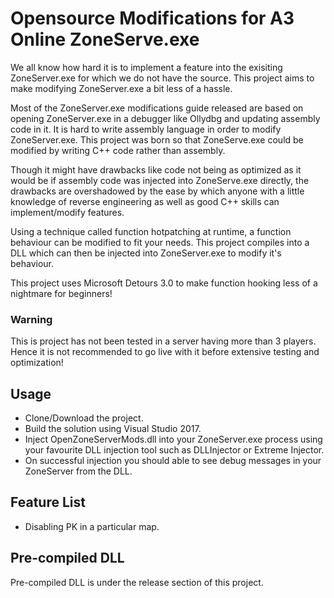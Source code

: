 # Opensource Modifications for A3 Online ZoneServe.exe

We all know how hard it is to implement a feature into the exisiting ZoneServer.exe for which we do not have the source. 
This project aims to make modifying ZoneServer.exe a bit less of a hassle. 

Most of the ZoneServer.exe modifications guide released are based on opening ZoneServer.exe in a debugger like Ollydbg and updating assembly code in it. 
It is hard to write assembly language in order to modify ZoneServer.exe. This project was born so that ZoneServe.exe could be modified by writing C++ code rather than assembly.

Though it might have drawbacks like code not being as optimized as it would be if assembly code was injected into ZoneServe.exe directly, 
the drawbacks are overshadowed by the ease by which anyone with a little knowledge of reverse engineering as well as good C++ skills can implement/modify features.

Using a technique called function hotpatching at runtime, a function behaviour can be modified to fit your needs. This project compiles into a DLL which can then be injected into 
ZoneServer.exe to modify it's behaviour.

This project uses Microsoft Detours 3.0 to make function hooking less of a nightmare for beginners!

### Warning

This is project has not been tested in a server having more than 3 players. Hence it is not recommended to go live with it before extensive testing and optimization!

## Usage

* Clone/Download the project.
* Build the solution using Visual Studio 2017.
* Inject OpenZoneServerMods.dll into your ZoneServer.exe process using your favourite DLL injection tool such as DLLInjector or Extreme Injector.
* On successful injection you should able to see debug messages in your ZoneServer from the DLL.

## Feature List

* Disabling PK in a particular map.

## Pre-compiled DLL

Pre-compiled DLL is under the release section of this project.
